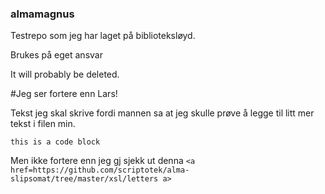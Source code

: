 ### almamagnus
Testrepo som jeg har laget på biblioteksløyd.

Brukes på eget ansvar

It will probably be deleted.

#Jeg ser fortere enn Lars!

Tekst jeg skal skrive fordi mannen sa at jeg skulle prøve å legge til litt mer tekst i filen min.

`this is a code block`


Men ikke fortere enn jeg gj
sjekk ut denna `<a href=https://github.com/scriptotek/alma-slipsomat/tree/master/xsl/letters a>`
